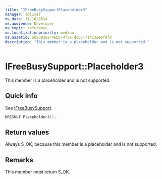 ```yaml
---
title: "IFreeBusySupportPlaceholder3"
manager: soliver
ms.date: 11/16/2014
ms.audience: Developer
ms.topic: reference
ms.localizationpriority: medium
ms.assetid: 5b050392-46b5-4f3a-dc67-714c32e6f8fd
description: "This member is a placeholder and is not supported."
---
```


# IFreeBusySupport::Placeholder3

This member is a placeholder and is not supported.
  
## Quick info

See [IFreeBusySupport](ifreebusysupport.md).
  
```cpp
HRESULT Placeholder3();
```

## Return values

Always S_OK, because this member is a placeholder and is not supported.
  
## Remarks

This member must return S_OK.
  

